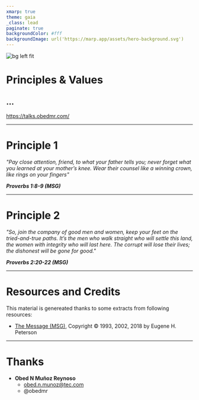 ```yaml
---
xmarp: true
theme: gaia
_class: lead
paginate: true
backgroundColor: #fff
backgroundImage: url('https://marp.app/assets/hero-background.svg')
---
```


![bg left fit](https://miro.medium.com/v2/1*xBxb724952KeuG46GGc8Hw.gif)

# **Principles & Values**
## ...

https://talks.obedmr.com/

---

# Principle 1

_"Pay close attention, friend, to what your father tells you; never forget what you learned at your mother’s knee. Wear their counsel like a winning crown, like rings on your fingers"_

_**Proverbs 1:8-9 (MSG)**_

---


# Principle 2

_"So, join the company of good men and women,_
    _keep your feet on the tried-and-true paths._
_It’s the men who walk straight who will settle this land,_
    _the women with integrity who will last here._
_The corrupt will lose their lives;_
    _the dishonest will be gone for good."_

_**Proverbs 2:20-22 (MSG)**_

---



# Resources and Credits
This material is genereated thanks to some extracts from following resources:

- [The Message (MSG)](https://www.biblegateway.com/versions/Message-MSG-Bible/),
  Copyright © 1993, 2002, 2018 by Eugene H. Peterson

---

# Thanks

- **Obed N Muñoz Reynoso**
	- obed.n.munoz@tec.com
	- @obedmr

